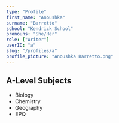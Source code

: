 ```yaml
---
type: "Profile"
first_name: "Anoushka"
surname: "Barretto"
school: "Kendrick School"
pronouns: "She/Her"
role: ["Writer"]
userID: "a"
slug: "/profiles/a"
profile_picture: "Anoushka Barretto.png"
---
```


## A-Level Subjects
- Biology
- Chemistry
- Geography
- EPQ
